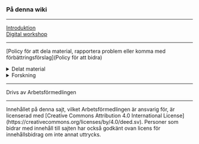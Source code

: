 ### På denna wiki
<hr>

[Introduktion](home)  
[Digital workshop](Digital-Workshopserie)  
<hr>

[Policy för att dela material, rapportera problem eller komma med förbättringsförslag](Policy för att bidra)  

<details>
<summary>Delat material</summary>
[Benchmarking - från data till samhällsnytta](Benchmarking 2019)
</details>

<details>
<summary>Forskning</summary>
[Forskningsrapport - dela över organisationsgränser](uploads/4906d174106904b8902edf792092c0e7/EGOV2020.pdf)
</details>

<hr>
Drivs av Arbetsförmedlingen
<hr>
Innehållet på denna sajt, vilket Arbetsförmedlingen är ansvarig för, är licenserad med [Creative Commons Attribution 4.0 International License](https://creativecommons.org/licenses/by/4.0/deed.sv). Personer som bidrar med innehåll till sajten har också godkänt ovan licens för innehållsbidrag om inte annat uttrycks.